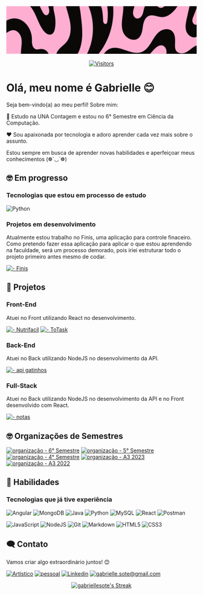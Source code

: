  <img src="https://github.com/gabriellesote/gabriellesote/blob/main/banner-image/banners%20(1).png">

 <div align=center> 

 [![Visitors](https://api.visitorbadge.io/api/combined?path=https%3A%2F%2Fgithub.com%2Fgabriellesote&label=visitors%20(today%2Ftotal)&labelColor=%23ffa6ce&countColor=%23ffffff)](https://visitorbadge.io/status?path=https%3A%2F%2Fgithub.com%2Fgabriellesote)
 </div>
 
<h1> Olá, meu nome é Gabrielle  😊 </h1>

 <p> 
Seja bem-vindo(a) ao meu perfil! Sobre mim: 
  
 🏫  Estudo na UNA Contagem e  estou no 6° Semestre em Ciência da Computação.
  
 ❤️ Sou apaixonada por tecnologia e adoro aprender cada vez mais sobre o assunto. 
  
  
  Estou sempre em busca de aprender novas habilidades e aperfeiçoar meus conhecimentos (❁´◡`❁)
 </p>


 ## 🤓 Em progresso 
<h3>Tecnologias que estou em processo de estudo </h3>

![Python](https://img.shields.io/badge/python-3670A0?style=for-the-badge&logo=python&logoColor=ffdd54)

 <h3>Projetos em desenvolvimento</h3>

<p> Atualmente estou trabalho no Finis, uma aplicação para controle finaceiro.
Como pretendo fazer essa aplicação para aplicar o que estou aprendendo na faculdade, será um processo demorado, pois iriei estruturar todo o projeto primeiro antes mesmo de codar. 
</p>

[![  - Finis](https://img.shields.io/badge/_-Finis-blue?style=for-the-badge&logo=github)](https://github.com/gabriellesote/Finis)



 ## 📌 Projetos

<h3> Front-End</h3>

<p> Atuei no Front utilizando React no desenvolvimento.</p>

[![  - Nutrifacil](https://img.shields.io/badge/_-Nutrifacil-2ea44f?style=for-the-badge&logo=github)](https://github.com/S6-2025/NutriFacil)
[![  - ToTask](https://img.shields.io/badge/_-ToTask-blue?style=for-the-badge&logo=github)](https://github.com/S6-2025/to-do-list)

<h3> Back-End </h3>
<p> Atuei no Back utilizando NodeJS no desenvolvimento da API. </p>

[![  - api gatinhos](https://img.shields.io/badge/_-api_gatinhos-pink?style=for-the-badge&logo=github&logoColor=black)](https://github.com/gabriellesote/cats)

<h3> Full-Stack</h3>

<p> Atuei no Back utilizando NodeJS no desenvolvimento da API e no Front desenvolvido com React. </p>

[![  - notas](https://img.shields.io/badge/_-notas-blueviolet?style=for-the-badge&logo=github)](https://github.com/gabriellesote/notas)



<h2> 🤓 Organizações de Semestres </h2>

[![organização - 6° Semestre](https://img.shields.io/badge/organização-6°_Semestre-yellow?style=for-the-badge&logo=github)](https://github.com/S6-2025)
[![organização - 5° Semestre](https://img.shields.io/badge/organização-5°_Semestre-green?style=for-the-badge&logo=github)](https://github.com/S5-2024)
[![organização - 4° Semestre](https://img.shields.io/badge/organização-4°_Semestre-pink?style=for-the-badge&logo=github)](https://github.com/S4-2024)
[![organização - A3 2023](https://img.shields.io/badge/organização-3°_Semestre-purple?style=for-the-badge&logo=github)](https://github.com/A3-2023)
[![organização - A3 2022](https://img.shields.io/badge/organização-1°_Semestre-blue?style=for-the-badge&logo=github)](https://github.com/Calvao-Bueno)



## 🌟 Habilidades

<h3> Tecnologias que já tive experiência </h3>

![Angular](https://img.shields.io/badge/Angular-DD0031?style=for-the-badge&logo=angular&logoColor=white)
![MongoDB](https://img.shields.io/badge/MongoDB-%234ea94b.svg?style=for-the-badge&logo=mongodb&logoColor=white)
![Java](https://img.shields.io/badge/java-%23ED8B00.svg?style=for-the-badge&logo=openjdk&logoColor=white)
![Python](https://img.shields.io/badge/python-3670A0?style=for-the-badge&logo=python&logoColor=ffdd54)
![MySQL](https://img.shields.io/badge/MySQL-00000F?style=for-the-badge&logo=mysql&logoColor=white)
![React](https://img.shields.io/badge/React-20232A?style=for-the-badge&logo=react&logoColor=61DAFB)
![Postman](https://img.shields.io/badge/Postman-FF6C37.svg?style=for-the-badge&logo=Postman&logoColor=white)

![JavaScript](https://img.shields.io/badge/JavaScript-F7DF1E?style=for-the-badge&logo=javascript&logoColor=black)
![NodeJS](https://img.shields.io/badge/node.js-6DA55F?style=for-the-badge&logo=node.js&logoColor=white)
![Git](https://img.shields.io/badge/GIT-E44C30?style=for-the-badge&logo=git&logoColor=white)
![Markdown](https://img.shields.io/badge/Markdown-000?style=for-the-badge&logo=markdown)
![HTML5](https://img.shields.io/badge/HTML5-E34F26?style=for-the-badge&logo=html5&logoColor=white)
![CSS3](https://img.shields.io/badge/CSS3-1572B6?style=for-the-badge&logo=css3&logoColor=white)
 




 

## 🗨️ Contato

<p>Vamos criar algo extraordinário juntos! 😊</p>

[![Artístico](https://img.shields.io/badge/Artístico-833AB4?style=for-the-badge&logo=instagram)](https://www.instagram.com/ga_baralou/)
[![pessoal](https://img.shields.io/badge/pessoal-5B51D8?style=for-the-badge&logo=instagram)](https://www.instagram.com/gabi.sote/)
[![Linkedin](https://img.shields.io/badge/Linkedin-0e76a8?style=for-the-badge&logo=linkedin)](https://www.linkedin.com/in/gabrielle-teixeira-a9624329a/)
[![gabrielle.sote@gmail.com](https://img.shields.io/badge/gabrielle.sote%40gmail.com-black?style=for-the-badge&logo=gmail)](mailto:gabrielle.sote@gmail.com?)


 


 <div align="center" >
  <a href="https://github.com/gabriellesote">

  
   
![gabriellesote's Streak](https://github-readme-streak-stats.herokuapp.com/?user=gabriellesote&theme=dracula&hide_border=true&layout=compact)
</div>
 
<!---
gabriellesote/gabriellesote is a ✨ special ✨ repository because its `README.md` (this file) appears on your GitHub profile.
You can click the Preview link to take a look at your changes.
